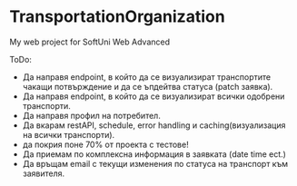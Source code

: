 # TransportationOrganization
My web project for SoftUni Web Advanced

 ToDo:
 - Да направя endpoint, в който да се визуализират транспортите чакащи потвърждение и да се ъпдейтва статуса (patch заявка).
 - Да направя endpoint, в който да се визуализират всички одобрени транспорти.
 - Да направя профил на потребител.
 - Да вкарам restAPI, schedule, error handling и caching(визуализация на всички транспорти).
 - да покрия поне 70% от проекта с тестове!
 - Да приемам по комплексна информация в заявката (date time ect.)
 - Да връщам email с текущи изменения по статуса на транспорт към заявителя.